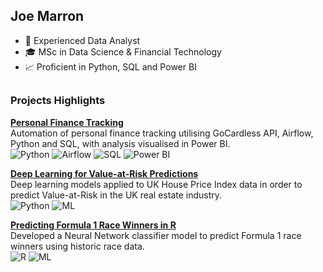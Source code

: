 ## Joe Marron
- 💼 Experienced Data Analyst
- 🎓 MSc in Data Science & Financial Technology
- 📈 Proficient in Python, SQL and Power BI

##

### Projects Highlights

[**Personal Finance Tracking**](https://github.com/joemarron/personal-finance-pipeline) <br/>
Automation of personal finance tracking utilising GoCardless API, Airflow, Python and SQL, with analysis visualised in Power BI. <br/>
![Python] ![Airflow] ![SQL] ![Power BI] <br/>

[**Deep Learning for Value-at-Risk Predictions**](https://github.com/joemarron/real-estate-risk-forecasting) <br/>
Deep learning models applied to UK House Price Index data in order to predict Value-at-Risk in the UK real estate industry. <br/>
![Python] ![ML]  <br/>

[**Predicting Formula 1 Race Winners in R**](https://github.com/joemarron/formula-1-machine-learning) <br/>
Developed a Neural Network classifier model to predict Formula 1 race winners using historic race data. <br/>
![R] ![ML] <br/>

[Python]: https://img.shields.io/badge/Python-37a779?style=plastic
[SQL]: https://img.shields.io/badge/SQL-F88379?style=plastic
[Power BI]: https://img.shields.io/badge/Power%20BI-FDDA0D?style=plastic
[Airflow]: https://img.shields.io/badge/Apache%20Airflow-017CEE?style=plastic
[ML]: https://img.shields.io/badge/Machine%20Learning-5D3FD3?style=plastic
[R]: https://img.shields.io/badge/R-FF69B4?style=plastic
